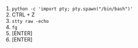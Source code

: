 1. `python -c 'import pty; pty.spawn("/bin/bash")'`
2. CTRL + Z
3. `stty raw -echo`
4. `fg`
5. [ENTER]
6. [ENTER]
